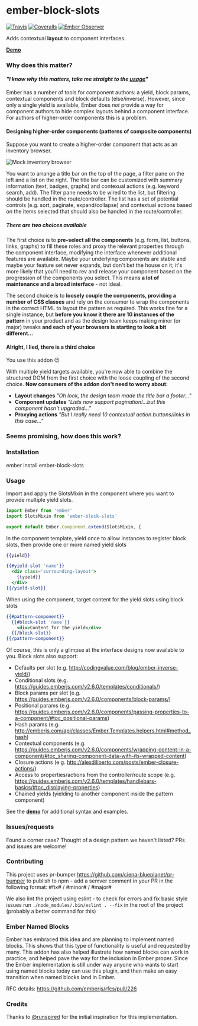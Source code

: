 [ci-img]: https://img.shields.io/travis/ciena-blueplanet/ember-block-slots.svg "Travis CI Build Status"
[ci-url]: https://travis-ci.org/ciena-blueplanet/ember-block-slots
[cov-img]: https://img.shields.io/coveralls/ciena-blueplanet/ember-block-slots.svg "Coveralls Code Coverage"
[cov-url]: https://coveralls.io/github/ciena-blueplanet/ember-block-slots
[eo-img]: https://emberobserver.com/badges/ember-block-slots.svg
[eo-url]: https://emberobserver.com/addons/ember-block-slots

# ember-block-slots <br />

[![Travis][ci-img]][ci-url] [![Coveralls][cov-img]][cov-url] [![Ember Observer][eo-img]][eo-url]

Adds contextual **layout** to component interfaces.

**[Demo](http://ciena-blueplanet.github.io/ember-block-slots)**

### Why does this matter?

#### *"I know why this matters, take me straight to the [usage](#usage)*"

Ember has a number of tools for component authors: a yield, block params, contextual components 
and block defaults (else/inverse).  However, since only a single yield is available, Ember does 
*not* provide a way for component authors to hide complex layouts behind a component interface.
For authors of higher-order components this is a problem.

#### Designing higher-order components (patterns of composite components)

Suppose you want to create a higher-order component that acts as an inventory browser.

![Mock inventory browser](./.images/inventory-browser.png)

You want to arrange a title bar on the top of the page, a filter pane on the left and a list
on the right.  The title bar can be customized with summary information (text, badges, graphs) 
and contexual actions (e.g. keyword search, add).  The filter pane needs to be wired to the list,
but filtering should be handled in the route/controller.  The list has a set of potential controls
(e.g. sort, paginate, expand/collapse) and contextual actions based on the items selected that
should also be handled in the route/controller.

##### There are two choices available

The first choice is to **pre-select all the components** (e.g. form, list, buttons, links, graphs) 
to fill these roles and proxy the relevant properties through the component interface, modifying 
the interface whenever additional features are available.  Maybe your underlying components are 
stable and maybe your feature set never expands, but don't bet the house on it; it's more likely
that you'll need to rev and release your component based on the progression of the components you
select.  This means **a lot of maintenance and a broad interface** - not ideal.

The second choice is to **loosely couple the components, providing a number of CSS classes** and rely
on the consumer to wrap the components in the correct HTML to layout the pattern as required.
This works fine for a single instance, but **before you know it there are 10 instances of the pattern** 
in your product and as the design team keeps making minor (or major) tweaks **and each of your browsers
is starting to look a bit different...**

#### Alright, I lied, there is a third choice

You use this addon :wink:

With multiple yield targets available, you're now able to combine the structured DOM from the first choice
with the loose coupling of the second choice.  **Now consumers of the addon don't need to worry about:** 
- **Layout changes** *"Oh look, the design team made the title bar a footer..."*
- **Component updates** *"Lists now support pagination!...but this component hasn't upgraded..."*
- **Proxying actions** *"But I really need 10 contextual action buttons/links in this case..."*

### Seems promising, how does this work?

### Installation

ember install ember-block-slots

### Usage

Import and apply the SlotsMixin in the component where you want to provide multiple yield slots.

```js
import Ember from 'ember'
import SlotsMixin from 'ember-block-slots'

export default Ember.Component.extend(SlotsMixin, {
```

In the component template, yield once to allow instances to register block slots, then provide 
one or more named yield slots

```hbs
{{yield}}

{{#yield-slot 'name'}}
  <div class='surrounding-layout'>
    {{yield}}
  </div>
{{/yield-slot}}
```

When using the component, target content for the yield slots using block slots

```hbs
{{#pattern-component}}
  {{#block-slot 'name'}}
    <div>Content for the yield</div>
  {{/block-slot}}
{{/pattern-component}}
```

Of course, this is only a glimpse at the interface designs now available to you.  Block slots also support:
- Defaults per slot (e.g. http://codingvalue.com/blog/ember-inverse-yield/)
- Conditional slots (e.g. https://guides.emberjs.com/v2.6.0/templates/conditionals/)
- Block params per slot (e.g. https://guides.emberjs.com/v2.6.0/components/block-params/)
 - Positional params (e.g. https://guides.emberjs.com/v2.6.0/components/passing-properties-to-a-component/#toc_positional-params)
 - Hash params (e.g. http://emberjs.com/api/classes/Ember.Templates.helpers.html#method_hash)
 - Contextual components (e.g. https://guides.emberjs.com/v2.6.0/components/wrapping-content-in-a-component/#toc_sharing-component-data-with-its-wrapped-content)
 - Closure actions (e.g. http://alexdiliberto.com/posts/ember-closure-actions/)
- Access to properties/actions from the controller/route scope (e.g. https://guides.emberjs.com/v2.6.0/templates/handlebars-basics/#toc_displaying-properties)
- Chained yields (yielding to another component inside the pattern component)

See the **[demo](http://ciena-blueplanet.github.io/ember-block-slots)** for additional syntax and examples.

### Issues/requests

Found a corner case?  Thought of a design pattern we haven't listed?
PRs and issues are welcome!

### Contributing

This project uses pr-bumper https://github.com/ciena-blueplanet/pr-bumper to publish to npm - add a semver comment in your PR in the following format: #fix# / #minor# / #major#

We also lint the project using eslint - to check for errors and fix basic style issues run `./node_modules/.bin/eslint . --fix` in the root of the project (probably a better command for this)

### Ember Named Blocks

Ember has embraced this idea and are planning to implement named blocks. This shows that this type of functionality is 
useful and requested by many. This addon has also helped illustrate how named blocks can work in practice, and helped pave
the way for the inclusion in Ember proper. Since the Ember implementation is still under way anyone who wants to start 
using named blocks today can use this plugin, and then make an easy transition when named blocks land in Ember.

RFC details: https://github.com/emberjs/rfcs/pull/226

### Credits

Thanks to [@runspired](https://twitter.com/Runspired) for the initial inspiration for this implementation.
